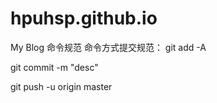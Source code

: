 # hpuhsp.github.io
My Blog
命令规范
命令方式提交规范：
git add -A

git commit -m "desc"

git push -u origin master
